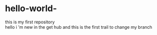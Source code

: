 # hello-world-
this  is my first repository  
hello i 'm new in the get hub and this is the first trail 
to change my branch 
